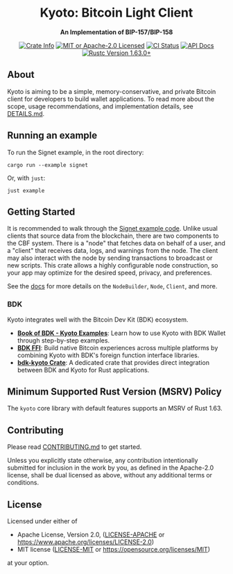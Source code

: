 <div align="center">
  <h1>Kyoto: Bitcoin Light Client</h1>
  <p>
    <strong>An Implementation of BIP-157/BIP-158</strong>
  </p>

  <p>
    <a href="https://crates.io/crates/kyoto-cbf"><img alt="Crate Info" src="https://img.shields.io/crates/v/kyoto-cbf.svg"/></a>
    <a href="https://github.com/2140-dev/kyoto/blob/master/LICENSE"><img alt="MIT or Apache-2.0 Licensed" src="https://img.shields.io/badge/license-MIT%2FApache--2.0-blue.svg"/></a>
    <a href="https://github.com/2140-dev/kyoto/actions?query=workflow%3A%22Build+%26+Test%22"><img alt="CI Status" src="https://github.com/2140-dev/kyoto/workflows/CI/badge.svg"/></a>
    <a href="https://docs.rs/kyoto-cbf"><img alt="API Docs" src="https://img.shields.io/badge/docs.rs-kyoto_cbf-green"/></a>
    <a href="https://blog.rust-lang.org/2022/08/11/Rust-1.63.0.html"><img alt="Rustc Version 1.63.0+" src="https://img.shields.io/badge/rustc-1.63.0%2B-lightgrey.svg"/></a>
  </p>
</div>

## About

Kyoto is aiming to be a simple, memory-conservative, and private Bitcoin client for developers to build wallet applications. To read more about the scope, usage recommendations, and implementation details, see [DETAILS.md](./doc/DETAILS.md).

## Running an example

To run the Signet example, in the root directory:

```
cargo run --example signet
```

Or, with `just`:

```
just example
```

## Getting Started

It is recommended to walk through the [Signet example code](./example/signet.rs). Unlike usual clients that source data from the blockchain, there are two components to the CBF system. There is a "node" that fetches data on behalf of a user, and a "client" that receives data, logs, and warnings from the node. The client may also interact with the node by sending transactions to broadcast or new scripts. This crate allows a highly configurable node construction, so your app may optimize for the desired speed, privacy, and preferences.

See the [docs](https://docs.rs/kyoto-cbf) for more details on the `NodeBuilder`, `Node`, `Client`, and more.

### BDK

Kyoto integrates well with the Bitcoin Dev Kit (BDK) ecosystem.

* **[Book of BDK - Kyoto Examples](https://bookofbdk.com/cookbook/syncing/kyoto/)**: Learn how to use Kyoto with BDK Wallet through step-by-step examples.
* **[BDK FFI](https://github.com/bitcoindevkit/bdk-ffi)**: Build native Bitcoin experiences across multiple platforms by combining Kyoto with BDK's foreign function interface libraries.
* **[bdk-kyoto Crate](https://github.com/bitcoindevkit/bdk-kyoto)**: A dedicated crate that provides direct integration between BDK and Kyoto for Rust applications.

## Minimum Supported Rust Version (MSRV) Policy

The `kyoto` core library with default features supports an MSRV of Rust 1.63.

## Contributing

Please read [CONTRIBUTING.md](./CONTRIBUTING.md) to get started.

Unless you explicitly state otherwise, any contribution intentionally submitted for inclusion in the work by you, as defined in the Apache-2.0 license, shall be dual licensed as above, without any additional terms or conditions.

## License

Licensed under either of

* Apache License, Version 2.0, ([LICENSE-APACHE](LICENSE-APACHE) or <https://www.apache.org/licenses/LICENSE-2.0>)
* MIT license ([LICENSE-MIT](LICENSE-MIT) or <https://opensource.org/licenses/MIT>)

at your option.
